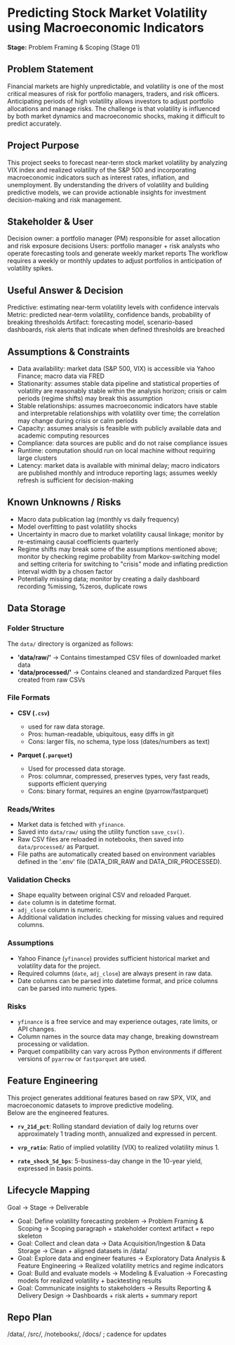 
# Predicting Stock Market Volatility using Macroeconomic Indicators
**Stage:** Problem Framing & Scoping (Stage 01)

## Problem Statement
Financial markets are highly unpredictable, and volatility is one of the most critical measures of risk for portfolio managers, traders, and risk officers. Anticipating periods of high volatility allows investors to adjust portfolio allocations and manage risks. The challenge is that volatility is influenced by both market dynamics and macroeconomic shocks, making it difficult to predict accurately. 

## Project Purpose 
This project seeks to forecast near-term stock market volatility by analyzing VIX index and realized volatility of the S&P 500 and incorporating macroeconomic indicators such as interest rates, inflation, and unemployment. By understanding the drivers of volatility and building predictive models, we can provide actionable insights for investment decision-making and risk management. 

## Stakeholder & User
Decision owner: a portfolio manager (PM) responsible for asset allocation and risk exposure decisions 
Users: portfolio manager + risk analysts who operate forecasting tools and generate weekly market reports 
The workflow requires a weekly or monthly updates to adjust portfolios in anticipation of volatility spikes. 

## Useful Answer & Decision
Predictive: estimating near-term volatility levels with confidence intervals 
Metric: predicted near-term volatility, confidence bands, probability of breaking thresholds 
Artifact: forecasting model, scenario-based dashboards, risk alerts that indicate when defined thresholds are breached 

## Assumptions & Constraints
- Data availability: market data (S&P 500, VIX) is accessible via Yahoo Finance; macro data via FRED 
- Stationarity: assumes stable data pipeline and statistical properties of volatility are reasonably stable within the analysis horizon; crisis or calm periods 
(regime shifts) may break this assumption 
- Stable relationships: assumes macroeconomic indicators have stable and interpretable relationships with volatility over time; the correlation may change during 
crisis or calm periods 
- Capacity: assumes analysis is feasible with publicly available data and academic computing resources 
- Compliance: data sources are public and do not raise compliance issues 
- Runtime: computation should run on local machine without requiring large clusters 
- Latency: market data is available with minimal delay; macro indicators are published monthly and introduce reporting lags; assumes weekly refresh is sufficient 
for decision-making 

## Known Unknowns / Risks
- Macro data publication lag (monthly vs daily frequency)
- Model overfitting to past volatility shocks 
- Uncertainty in macro due to market volatility causal linkage; monitor by re-estimaing causal coefficients quarterly 
- Regime shifts may break some of the assumptions mentioned above; monitor by checking regime probability from Markov-switching model and setting criteria for 
switching to "crisis" mode and inflating prediction interval width by a chosen factor 
- Potentially missing data; monitor by creating a daily dashboard recording %missing, %zeros, duplicate rows 

## Data Storage

### Folder Structure
The `data/` directory is organized as follows:
- **'data/raw/'** → Contains timestamped CSV files of downloaded market data  
- **'data/processed/'** → Contains cleaned and standardized Parquet files created from raw CSVs 

### File Formats
- **CSV (`.csv`)**  
    - used for raw data storage. 
    - Pros: human-readable, ubiquitous, easy diffs in git 
    - Cons: larger fils, no schema, type loss (dates/numbers as text)

- **Parquet (`.parquet`)**  
    - Used for processed data storage. 
    - Pros: columnar, compressed, preserves types, very fast reads, supports efficient querying 
    - Cons: binary format, requires an engine (pyarrow/fastparquet)

### Reads/Writes 

- Market data is fetched with `yfinance`. 
- Saved into `data/raw/` using the utility function `save_csv()`. 
- Raw CSV files are reloaded in notebooks, then saved into `data/processed/` as Parquet. 
- File paths are automatically created based on environment variables defined in the '.env' file 
(DATA_DIR_RAW and DATA_DIR_PROCESSED). 

### Validation Checks 

- Shape equality between original CSV and reloaded Parquet. 
- `date` column is in datetime format. 
- `adj_close` column is numeric. 
- Additional validation includes checking for missing values and required columns. 

### Assumptions
- Yahoo Finance (`yfinance`) provides sufficient historical market and volatility data for the project.  
- Required columns (`date`, `adj_close`) are always present in raw data.  
- Date columns can be parsed into datetime format, and price columns can be parsed into numeric types.  

### Risks
- `yfinance` is a free service and may experience outages, rate limits, or API changes.  
- Column names in the source data may change, breaking downstream processing or validation.   
- Parquet compatibility can vary across Python environments if different versions of `pyarrow` or `fastparquet` are used.  

## Feature Engineering

This project generates additional features based on raw SPX, VIX, and macroeconomic datasets to improve predictive modeling.  
Below are the engineered features.

- **`rv_21d_pct`**: Rolling standard deviation of daily log returns over approximately 1 trading month, annualized and expressed in percent. 

- **`vrp_ratio`**: Ratio of implied volatility (VIX) to realized volatility minus 1. 

- **`rate_shock_5d_bps`**: 5-business-day change in the 10-year yield, expressed in basis points. 

## Lifecycle Mapping
Goal → Stage → Deliverable
- Goal: Define volatility forecasting problem → Problem Framing & Scoping → Scoping paragraph + stakeholder context artifact + repo skeleton 
- Goal: Collect and clean data → Data Acquisition/Ingestion & Data Storage → Clean + aligned datasets in /data/
- Goal: Explore data and engineer features → Exploratory Data Analysis & Feature Engineering → Realized volatility metrics and regime indicators 
- Goal: Build and evaluate models → Modeling & Evaluation → Forecasting models for realized volatility + backtesting results 
- Goal: Communicate insights to stakeholders → Results Reporting & Delivery Design → Dashboards + risk alerts + summary report 

## Repo Plan
/data/, /src/, /notebooks/, /docs/ ; cadence for updates 
